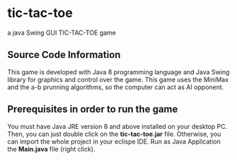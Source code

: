 # tic-tac-toe
a java Swing GUI TIC-TAC-TOE game

## Source Code Information
This game is developed with Java 8 programming language and Java Swing library for graphics and control over the game.
This game uses the MiniMax and the a-b prunning algorithms, so the computer can act as AI opponent.

## Prerequisites in order to run the game
You must have Java JRE version 8 and above installed on your desktop PC. 
Then, you can just double click on the **tic-tac-toe.jar** file.
Otherwise, you can import the whole project in your eclispe IDE.
Run as Java Application the **Main.java** file (right click).

